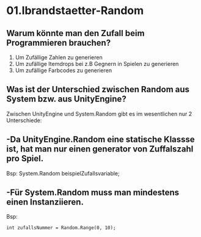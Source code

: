 # 01.lbrandstaetter-Random

## Warum könnte man den Zufall beim Programmieren brauchen?

1. Um Zufällige Zahlen zu generieren
2. Um zufällige Itemdrops bei z.B Gegnern in Spielen zu generieren
3. Um zufällige Farbcodes zu generieren


## Was ist der Unterschied zwischen Random aus System bzw. aus UnityEngine?

Zwischen UnityEngine und System.Random gibt es im wesentlichen nur 2 Unterschiede: 

## -Da UnityEngine.Random eine statische Klassse ist, hat man nur einen generator von Zuffalszahl pro Spiel. 

Bsp:
    System.Random beispielZufallsvariable;

## -Für System.Random muss man mindestens einen Instanziieren.

Bsp:

    int zufallsNummer = Random.Range(0, 10);
